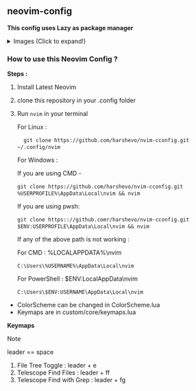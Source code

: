## neovim-config

**This config uses Lazy as package manager**

<details closed>
<summary>Images (Click to expand!)</summary>

![](/assets/sc.png)
![](/assets/sc2.png)
![](/assets/sc4.png)

</details>

### How to use this Neovim Config ?

**Steps :**

1. Install Latest Neovim
2. clone this repository in your .config folder
3. Run `nvim` in your terminal

   For Linux :

   ```
     git clone https://github.com/harshevo/nvim-cconfig.git ~/.config/nvim
   ```

   For Windows :

   If you are using CMD -

   ```
   git clone https://github.com/harshevo/nvim-cconfig.git %USERPROFILE%\AppData\Local\nvim && nvim
   ```

   If you are using pwsh:

   ```
   git clone https:://github.comr/harshevo/nvim-cconfig.git $ENV:USERPROFILE\AppData\Local\nvim && nvim
   ```

   If any of the above path is not working :

   For CMD : %LOCALAPPDATA%\nvim

   ```
   C:\Users\%USERNAME%\AppData\Local\nvim
   ```

   For PowerShell : $ENV:LocalAppData\nvim

   ```
   C:\Users\$ENV:USERNAME\AppData\Local\nvim
   ```

- ColorScheme can be changed in ColorScheme.lua
- Keymaps are in custom/core/keymaps.lua

**Keymaps**

> [!NOTE]
> leader == space

1. File Tree Toggle : leader + e
2. Telescope Find Files : leader + ff
3. Telescope Find with Grep : leader + fg
